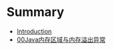 # Summary

* [Introduction](README.md)
* [00Java内存区域与内存溢出异常](/00javaMemoryAndOutOfMemoryException.md)

